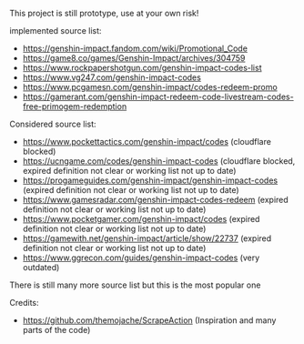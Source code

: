 This project is still prototype, use at your own risk!

implemented source list:

- https://genshin-impact.fandom.com/wiki/Promotional_Code
- https://game8.co/games/Genshin-Impact/archives/304759
- https://www.rockpapershotgun.com/genshin-impact-codes-list
- https://www.vg247.com/genshin-impact-codes
- https://www.pcgamesn.com/genshin-impact/codes-redeem-promo
- https://gamerant.com/genshin-impact-redeem-code-livestream-codes-free-primogem-redemption

Considered source list:

- https://www.pockettactics.com/genshin-impact/codes (cloudflare blocked)
- https://ucngame.com/codes/genshin-impact-codes (cloudflare blocked, expired definition not clear or working list not up to date)
- https://progameguides.com/genshin-impact/genshin-impact-codes (expired definition not clear or working list not up to date)
- https://www.gamesradar.com/genshin-impact-codes-redeem (expired definition not clear or working list not up to date)
- https://www.pocketgamer.com/genshin-impact/codes (expired definition not clear or working list not up to date)
- https://gamewith.net/genshin-impact/article/show/22737 (expired definition not clear or working list not up to date)
- https://www.ggrecon.com/guides/genshin-impact-codes (very outdated)

There is still many more source list but this is the most popular one

Credits:

- https://github.com/themojache/ScrapeAction (Inspiration and many parts of the code)

